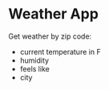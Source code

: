 # Weather App

Get weather by zip code:

 - current temperature in F
 - humidity
 - feels like
 - city